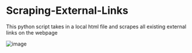 # Scraping-External-Links
This python script takes in a local html file and scrapes all existing external links on the webpage

![image](https://github.com/vaderlock/Scraping-External-Links/assets/100380634/7d8ad384-b315-452b-b788-0e508043fff8)

